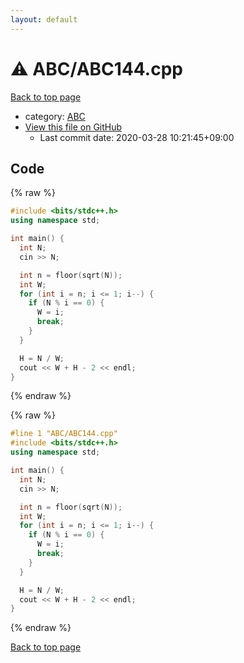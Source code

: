```yaml
---
layout: default
---
```


<!-- mathjax config similar to math.stackexchange -->
<script type="text/javascript" async
  src="https://cdnjs.cloudflare.com/ajax/libs/mathjax/2.7.5/MathJax.js?config=TeX-MML-AM_CHTML">
</script>
<script type="text/x-mathjax-config">
  MathJax.Hub.Config({
    TeX: { equationNumbers: { autoNumber: "AMS" }},
    tex2jax: {
      inlineMath: [ ['$','$'] ],
      processEscapes: true
    },
    "HTML-CSS": { matchFontHeight: false },
    displayAlign: "left",
    displayIndent: "2em"
  });
</script>

<script type="text/javascript" src="https://cdnjs.cloudflare.com/ajax/libs/jquery/3.4.1/jquery.min.js"></script>
<script src="https://cdn.jsdelivr.net/npm/jquery-balloon-js@1.1.2/jquery.balloon.min.js" integrity="sha256-ZEYs9VrgAeNuPvs15E39OsyOJaIkXEEt10fzxJ20+2I=" crossorigin="anonymous"></script>
<script type="text/javascript" src="../../assets/js/copy-button.js"></script>
<link rel="stylesheet" href="../../assets/css/copy-button.css" />


# :warning: ABC/ABC144.cpp

<a href="../../index.html">Back to top page</a>

* category: <a href="../../index.html#902fbdd2b1df0c4f70b4a5d23525e932">ABC</a>
* <a href="{{ site.github.repository_url }}/blob/master/ABC/ABC144.cpp">View this file on GitHub</a>
    - Last commit date: 2020-03-28 10:21:45+09:00




## Code

<a id="unbundled"></a>
{% raw %}
```cpp
#include <bits/stdc++.h>
using namespace std;

int main() {
  int N;
  cin >> N;

  int n = floor(sqrt(N));
  int W;
  for (int i = n; i <= 1; i--) {
    if (N % i == 0) {
      W = i;
      break;
    }
  }

  H = N / W;
  cout << W + H - 2 << endl;
}

```
{% endraw %}

<a id="bundled"></a>
{% raw %}
```cpp
#line 1 "ABC/ABC144.cpp"
#include <bits/stdc++.h>
using namespace std;

int main() {
  int N;
  cin >> N;

  int n = floor(sqrt(N));
  int W;
  for (int i = n; i <= 1; i--) {
    if (N % i == 0) {
      W = i;
      break;
    }
  }

  H = N / W;
  cout << W + H - 2 << endl;
}

```
{% endraw %}

<a href="../../index.html">Back to top page</a>

